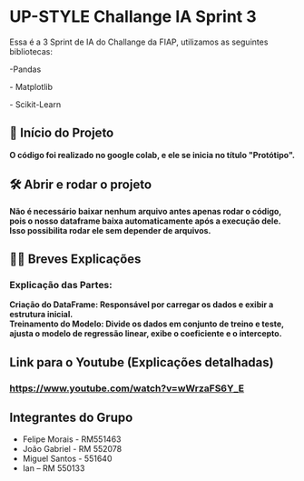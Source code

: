 <h1> UP-STYLE Challange IA Sprint 3</h1>
<p>Essa é a 3 Sprint de IA do Challange da FIAP, utilizamos as seguintes bibliotecas:</p>
<div>
  <p> -Pandas </p>
  <p> - Matplotlib </p>
  <p> - Scikit-Learn </p>
</div>

## 📁 Início do Projeto

**O código foi realizado no google colab, e ele se inicia no título "Protótipo".**

## 🛠️ Abrir e rodar o projeto

**Não é necessário baixar nenhum arquivo antes apenas rodar o código,**
**pois o nosso dataframe baixa automaticamente após a execução dele.**
**Isso possibilita rodar ele sem depender de arquivos.**

## 👨‍💻 Breves Explicações 

### Explicação das Partes:
**Criação do DataFrame:
Responsável por carregar os dados e exibir a estrutura inicial.
<br>
Treinamento do Modelo: Divide os dados em conjunto de treino e teste, ajusta o modelo de regressão linear, exibe o coeficiente e o intercepto.**

## Link para o Youtube (Explicações detalhadas)
### https://www.youtube.com/watch?v=wWrzaFS6Y_E

## Integrantes do Grupo

- Felipe Morais - RM551463
- João Gabriel - RM 552078
- Miguel Santos - 551640
- Ian – RM 550133
